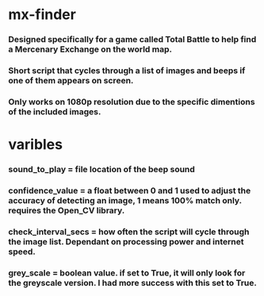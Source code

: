 # mx-finder
### Designed specifically for a game called Total Battle to help find a Mercenary Exchange on the world map.
### Short script that cycles through a list of images and beeps if one of them appears on screen.
### Only works on 1080p resolution due to the specific dimentions of the included images.

# varibles
### sound_to_play = file location of the beep sound
### confidence_value = a float between 0 and 1 used to adjust the accuracy of detecting an image, 1 means 100% match only. requires the Open_CV library.
### check_interval_secs = how often the script will cycle through the image list. Dependant on processing power and internet speed.
### grey_scale = boolean value. if set to True, it will only look for the greyscale version. I had more success with this set to True.

